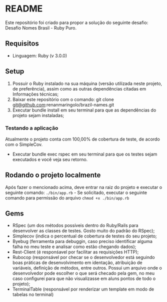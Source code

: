 # README

Este repositório foi criado para propor a solução do seguinte desafio: Desafio Nomes Brasil - Ruby Puro.

## <a name="tech_info"></a>Requisitos
* Linguagem: Ruby (v 3.0.0)

## Setup
1) Possuir o Ruby instalado na sua máquina (versão utilizada neste projeto, de preferência), assim como as outras dependências citadas em Informações técnicas;
2) Baixar este repositório com o comando: git clone git@github.com:renanmaringolo/brazil-names.git
3) Executar bundle install em seu terminal para que as dependências do projeto sejam instaladas;

### Testando a aplicação
Atualmente o projeto conta com 100,00% de cobertura de teste, de acordo com o SimpleCov.
* Executar bundle exec rspec em seu terminal para que os testes sejam executados e você veja seu retorno.

## Rodando o projeto localmente
Após fazer o mencionado acima, deve entrar na raiz do projeto e executar o seguinte comando: `./bin/app.rb` - Se solicitado, executar o seguinte comando para permissão do arquivo `chmod +x ./bin/app.rb `

## Gems
* RSpec (um dos métodos possíveis dentro do Ruby/Rails para desenvolver as classes de testes. Gosto muito do padrão do RSpec);
* Simplecov (indica o percentual de cobertura de testes do seu projeto;
* Byebug (ferramenta para debuggin, caso preciso identificar alguma falha no meu teste e analisar como estão chegando dados);
* Rest-Client (é responśavel por facilitar as requisições HTTP);
* Rubocop (responsável por checar se o desenvolvedor está seguindo boas práticas de desenvolvimento em identação, atribuição de variáveis, definição de métodos, entre outros. Possui um arquivo onde o desenvolvedor pode escolher o que será checado pela gem, no meu caso configurei para que não visualizasse em aluns pontos de todo o projeto);
* TerminalTable (responsável por renderizar um template em modo de tabelas no terminal)
